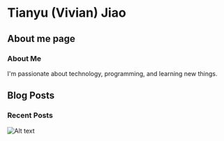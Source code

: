 # Tianyu (Vivian) Jiao

## About me page



### About Me

I'm passionate about technology, programming, and learning new things.

## Blog Posts

### Recent Posts

![Alt text](![E6B5B9AC-5C68-47D6-BBAA-2AFBD12BC757_1_105_c](https://github.com/tianyuj34/tianyuj34.github.io/assets/143345651/5012e088-8b1b-4b5d-94b9-d43fe4a2e43b)
)
